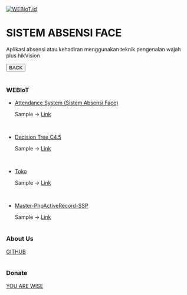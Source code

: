 <a href="https://github.com/ahroihan/webiot" target="_blank"><img src="https://webiot.id/iot.png" alt="WEBIoT.id" title="WEBIoT.id"></a>
<br>

# SISTEM ABSENSI FACE
Aplikasi absensi atau kehadiran menggunakan teknik pengenalan wajah plus hikVision

<input type="button" onclick="history.back();" class="btn btn-success" value="BACK" />
<br><br>

### WEBIoT

- <a href="/Attendance" target="_blank"> Attendance System (Sistem Absensi Face) </a>
  
  Sample -> <a href="https://webiot.id/absen" target="_blank"> Link </a>
<br>

- <a href="/Decision Tree C4.5" target="_blank"> Decision Tree C4.5 </a>
  
  Sample -> <a href="https://webiot.id/link" target="_blank"> Link </a>
<br>

- <a href="/Toko" target="_blank"> Toko </a>
  
  Sample -> <a href="https://webiot.id/toko" target="_blank"> Link </a>
<br>

- <a href="https://ahroihan.github.io/Master-PhpActiveRecord-SSP/" target="_blank"> Master-PhpActiveRecord-SSP </a>
  
  Sample -> <a href="https://webiot.id/ssp" target="_blank"> Link </a>
<br><br>


### About Us

<a href="https://github.com/ahroihan/webiot" target="_blank"> GITHUB </a>
<br><br>


### Donate

<a href="https://www.paypal.me/ahroihan/25"> YOU ARE WISE </a>
